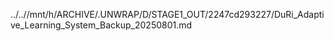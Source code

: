 ../..//mnt/h/ARCHIVE/.UNWRAP/D/STAGE1_OUT/2247cd293227/DuRi_Adaptive_Learning_System_Backup_20250801.md